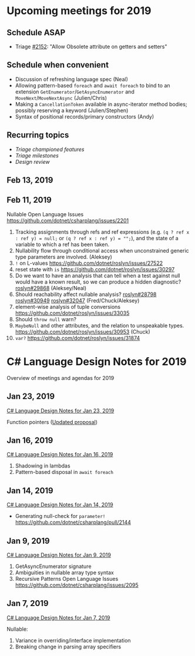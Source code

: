 # Upcoming meetings for 2019

## Schedule ASAP
- Triage [#2152](https://github.com/dotnet/csharplang/issues/2152): "Allow Obsolete attribute on getters and setters"

## Schedule when convenient

- Discussion of refreshing language spec (Neal)
- Allowing pattern-based `foreach` and `await foreach` to bind to an extension `GetEnumerator`/`GetAsyncEnumerator` and `MoveNext`/`MoveNextAsync` (Julien/Chris)
- Making a `CancellationToken` available in async-iterator method bodies; possibly reserving a keyword (Julien/Stephen) 
- Syntax of positional records/primary constructors (Andy)

## Recurring topics

- *Triage championed features*
- *Triage milestones*
- *Design review*

## Feb 13, 2019

## Feb 11, 2019

Nullable Open Language Issues https://github.com/dotnet/csharplang/issues/2201

1. Tracking assignments through refs and ref expressions (e.g. `(q ? ref x : ref y) = null;` or  `(q ? ref x : ref y) = "";`), and the state of a variable to which a ref has been taken.
2. Nullability flow through conditional access when unconstrained generic type parameters are involved. (Aleksey)
3. `!` on L-values https://github.com/dotnet/roslyn/issues/27522
4. reset state with `is` https://github.com/dotnet/roslyn/issues/30297
5. Do we want to have an analysis that can tell when a test against null would have a known result, so we can produce a hidden diagnostic?  [roslyn#29868](https://github.com/dotnet/roslyn/issues/29868) (Aleksey/Neal)
6. Should reachability affect nullable analysis? [roslyn#28798](https://github.com/dotnet/roslyn/issues/28798) [roslyn#30949](https://github.com/dotnet/roslyn/issues/30949) [roslyn#32047](https://github.com/dotnet/roslyn/issues/32047) (Fred/Chuck/Aleksey)
7. element-wise analysis of tuple conversions https://github.com/dotnet/roslyn/issues/33035
8. Should `throw null` warn?
9. `MaybeNull` and other attributes, and the relation to unspeakable types. https://github.com/dotnet/roslyn/issues/30953 (Chuck)
10. `var?` https://github.com/dotnet/roslyn/issues/31874

# C# Language Design Notes for 2019

Overview of meetings and agendas for 2019

## Jan 23, 2019

[C# Language Design Notes for Jan 23, 2019](LDM-2019-01-23.md)

Function pointers ([Updated proposal](https://github.com/dotnet/csharplang/blob/master/proposals/function-pointers.md))

## Jan 16, 2019

[C# Language Design Notes for Jan 16, 2019](LDM-2019-01-16.md)

1. Shadowing in lambdas
2. Pattern-based disposal in `await foreach`

## Jan 14, 2019

[C# Language Design Notes for Jan 14, 2019](LDM-2019-01-14.md)

- Generating null-check for `parameter!`
https://github.com/dotnet/csharplang/pull/2144

## Jan 9, 2019

[C# Language Design Notes for Jan 9, 2019](LDM-2019-01-09.md)

1. GetAsyncEnumerator signature
2. Ambiguities in nullable array type syntax
2. Recursive Patterns Open Language Issues https://github.com/dotnet/csharplang/issues/2095

## Jan 7, 2019

[C# Language Design Notes for Jan 7, 2019](LDM-2019-01-07.md)

Nullable:

1. Variance in overriding/interface implementation
2. Breaking change in parsing array specifiers

